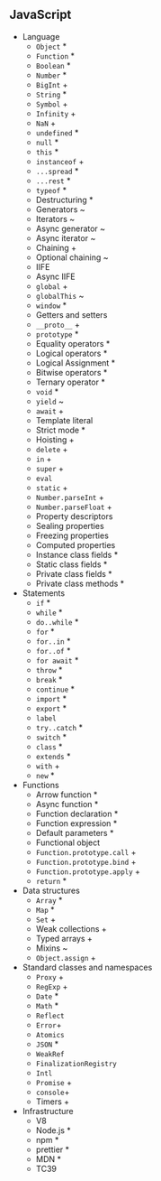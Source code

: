 ## JavaScript

- Language
  - `Object` \*
  - `Function` \*
  - `Boolean` \*
  - `Number` \*
  - `BigInt` +
  - `String` \*
  - `Symbol` +
  - `Infinity` +
  - `NaN` +
  - `undefined` \*
  - `null` \*
  - `this` \*
  - `instanceof` +
  - `...spread` \*
  - `...rest` \*
  - `typeof` \*
  - Destructuring \*
  - Generators ~
  - Iterators ~
  - Async generator ~
  - Async iterator ~
  - Chaining +
  - Optional chaining ~
  - IIFE
  - Async IIFE
  - `global` +
  - `globalThis` ~
  - `window` \*
  - Getters and setters
  - `__proto__` +
  - `prototype` \*
  - Equality operators \*
  - Logical operators \*
  - Logical Assignment \*
  - Bitwise operators \*
  - Ternary operator \*
  - `void` \*
  - `yield` ~
  - `await` +
  - Template literal
  - Strict mode \*
  - Hoisting +
  - `delete` +
  - `in` +
  - `super` +
  - `eval`
  - `static` +
  - `Number.parseInt` +
  - `Number.parseFloat` +
  - Property descriptors
  - Sealing properties
  - Freezing properties
  - Computed properties
  - Instance class fields \*
  - Static class fields \*
  - Private class fields \*
  - Private class methods \*
- Statements
  - `if` \*
  - `while` \*
  - `do..while` \*
  - `for` \*
  - `for..in` \*
  - `for..of` \*
  - `for await` \*
  - `throw` \*
  - `break` \*
  - `continue` \*
  - `import` \*
  - `export` \*
  - `label`
  - `try..catch` \*
  - `switch` \*
  - `class` \*
  - `extends` \*
  - `with` +
  - `new` \*
- Functions
  - Arrow function \*
  - Async function \*
  - Function declaration \*
  - Function expression \*
  - Default parameters \*
  - Functional object
  - `Function.prototype.call` +
  - `Function.prototype.bind` +
  - `Function.prototype.apply` +
  - `return` \*
- Data structures
  - `Array` \*
  - `Map` \*
  - `Set` +
  - Weak collections +
  - Typed arrays +
  - Mixins ~
  - `Object.assign` +
- Standard classes and namespaces
  - `Proxy` +
  - `RegExp` +
  - `Date` \*
  - `Math` \*
  - `Reflect`
  - `Error`+
  - `Atomics`
  - `JSON` \*
  - `WeakRef`
  - `FinalizationRegistry`
  - `Intl`
  - `Promise` +
  - `console`+
  - Timers +
- Infrastructure
  - V8
  - Node.js \*
  - npm \*
  - prettier \*
  - MDN \*
  - TC39
